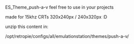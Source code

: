 ES_Theme_push-a-v
feel free to use in your projects

made for 15khz CRTs 320x240px / 240x320px :D

unzip this content in:

/opt/retropie/configs/all/emulationstation/themes/push-a-v/
